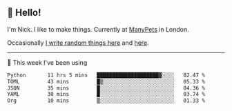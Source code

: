 ## 👋 Hello! 

I'm Nick. I like to make things. Currently at [ManyPets](https://manypets.com) in London.

Occasionally [I write random things here](https://nicksnell.com) and [here](https://twitter.com/nicksnell).

-------

🚀 This week I've been using

<!--START_SECTION:waka-->

```txt
Python       11 hrs 5 mins   ████████████████████▓░░░░   82.47 %
TOML         43 mins         █▒░░░░░░░░░░░░░░░░░░░░░░░   05.33 %
JSON         35 mins         █░░░░░░░░░░░░░░░░░░░░░░░░   04.36 %
YAML         30 mins         █░░░░░░░░░░░░░░░░░░░░░░░░   03.74 %
Org          10 mins         ▒░░░░░░░░░░░░░░░░░░░░░░░░   01.33 %
```

<!--END_SECTION:waka-->
